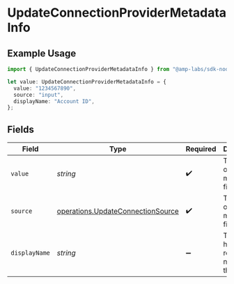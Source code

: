 # UpdateConnectionProviderMetadataInfo

## Example Usage

```typescript
import { UpdateConnectionProviderMetadataInfo } from "@amp-labs/sdk-node-platform/models/operations";

let value: UpdateConnectionProviderMetadataInfo = {
  value: "1234567890",
  source: "input",
  displayName: "Account ID",
};
```

## Fields

| Field                                                                                  | Type                                                                                   | Required                                                                               | Description                                                                            | Example                                                                                |
| -------------------------------------------------------------------------------------- | -------------------------------------------------------------------------------------- | -------------------------------------------------------------------------------------- | -------------------------------------------------------------------------------------- | -------------------------------------------------------------------------------------- |
| `value`                                                                                | *string*                                                                               | :heavy_check_mark:                                                                     | The value of the metadata field                                                        | 1234567890                                                                             |
| `source`                                                                               | [operations.UpdateConnectionSource](../../models/operations/updateconnectionsource.md) | :heavy_check_mark:                                                                     | The source of the metadata field                                                       | input                                                                                  |
| `displayName`                                                                          | *string*                                                                               | :heavy_minus_sign:                                                                     | The human-readable name for the field                                                  | Account ID                                                                             |